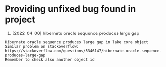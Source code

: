 # Providing unfixed bug found in project

1. [2022-04-08] hibernate oracle sequence produces large gap

```
Hibernate oracle sequence produces large gap in lake core object
Similar problem on stackoverflow: https://stackoverflow.com/questions/5346147/hibernate-oracle-sequence-produces-large-gap
Remember to check also another object id
```



